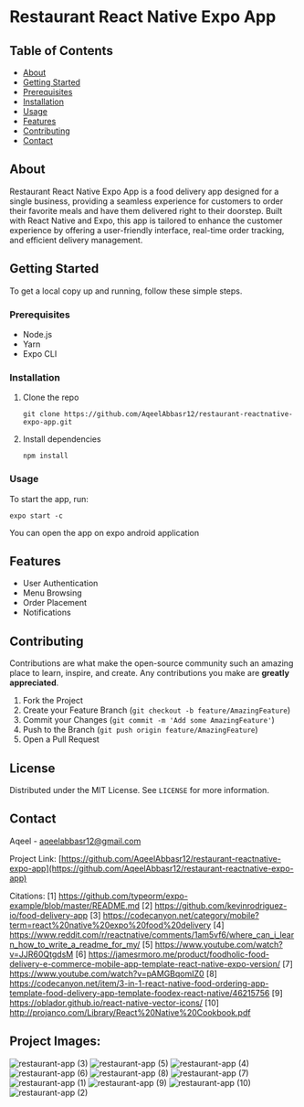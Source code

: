 # Restaurant React Native Expo App

## Table of Contents

- [About](#about)
- [Getting Started](#getting-started)
- [Prerequisites](#prerequisites)
- [Installation](#installation)
- [Usage](#usage)
- [Features](#features)
- [Contributing](#contributing)
- [Contact](#contact)

## About

Restaurant React Native Expo App is a food delivery app designed for a single business, providing a seamless experience for customers to order their favorite meals and have them delivered right to their doorstep. Built with React Native and Expo, this app is tailored to enhance the customer experience by offering a user-friendly interface, real-time order tracking, and efficient delivery management.

## Getting Started

To get a local copy up and running, follow these simple steps.

### Prerequisites

- Node.js
- Yarn
- Expo CLI

### Installation

1. Clone the repo
   ```
   git clone https://github.com/AqeelAbbasr12/restaurant-reactnative-expo-app.git
   ```
2. Install dependencies
   ```
   npm install
   ```

### Usage

To start the app, run:

```
expo start -c
```
You can open the app on expo android application

## Features

- User Authentication
- Menu Browsing
- Order Placement
- Notifications

## Contributing

Contributions are what make the open-source community such an amazing place to learn, inspire, and create. Any contributions you make are **greatly appreciated**.

1. Fork the Project
2. Create your Feature Branch (`git checkout -b feature/AmazingFeature`)
3. Commit your Changes (`git commit -m 'Add some AmazingFeature'`)
4. Push to the Branch (`git push origin feature/AmazingFeature`)
5. Open a Pull Request

## License

Distributed under the MIT License. See `LICENSE` for more information.

## Contact

Aqeel - aqeelabbasr12@gmail.com

Project Link: [https://github.com/AqeelAbbasr12/restaurant-reactnative-expo-app](https://github.com/AqeelAbbasr12/restaurant-reactnative-expo-app)

Citations:
[1] https://github.com/typeorm/expo-example/blob/master/README.md
[2] https://github.com/kevinrodriguez-io/food-delivery-app
[3] https://codecanyon.net/category/mobile?term=react%20native%20expo%20food%20delivery
[4] https://www.reddit.com/r/reactnative/comments/1am5vf6/where_can_i_learn_how_to_write_a_readme_for_my/
[5] https://www.youtube.com/watch?v=JJR60QtgdsM
[6] https://jamesrmoro.me/product/foodholic-food-delivery-e-commerce-mobile-app-template-react-native-expo-version/
[7] https://www.youtube.com/watch?v=pAMGBqomIZ0
[8] https://codecanyon.net/item/3-in-1-react-native-food-ordering-app-template-food-delivery-app-template-foodex-react-native/46215756
[9] https://oblador.github.io/react-native-vector-icons/
[10] http://projanco.com/Library/React%20Native%20Cookbook.pdf

## Project Images:

![restaurant-app (3)](https://github.com/AqeelAbbasr12/restaurant-reactnative-expo-app/assets/128492655/1c45beab-13a2-4ba9-b2f2-1daff33466a7)
![restaurant-app (5)](https://github.com/AqeelAbbasr12/restaurant-reactnative-expo-app/assets/128492655/3493d858-e315-43b6-a9f8-6a6c50554eea)
![restaurant-app (4)](https://github.com/AqeelAbbasr12/restaurant-reactnative-expo-app/assets/128492655/dcdfcd10-c834-456f-ab33-38d11ab6bd89)
![restaurant-app (6)](https://github.com/AqeelAbbasr12/restaurant-reactnative-expo-app/assets/128492655/cde932c8-6368-48e6-a459-80a6c7173780)
![restaurant-app (8)](https://github.com/AqeelAbbasr12/restaurant-reactnative-expo-app/assets/128492655/6c0f1610-f75b-4455-b328-6f7da4ee367b)
![restaurant-app (7)](https://github.com/AqeelAbbasr12/restaurant-reactnative-expo-app/assets/128492655/965f4821-6b77-49a0-9612-426f69fb925e)
![restaurant-app (1)](https://github.com/AqeelAbbasr12/restaurant-reactnative-expo-app/assets/128492655/490844e0-9269-44ca-97ef-9c2f6bf22bdd)
![restaurant-app (9)](https://github.com/AqeelAbbasr12/restaurant-reactnative-expo-app/assets/128492655/32a1ae49-3606-4053-9ab5-db3144ee049d)
![restaurant-app (10)](https://github.com/AqeelAbbasr12/restaurant-reactnative-expo-app/assets/128492655/fd809cce-6581-49a5-bf1b-45351c59bccf)
![restaurant-app (2)](https://github.com/AqeelAbbasr12/restaurant-reactnative-expo-app/assets/128492655/4c620392-afe7-4906-89dd-f88fe863312e)










